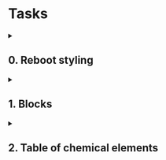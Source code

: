 # Tasks

<details>
  <summary> 

  ## 0. Reboot styling
  </summary>

From this HTML:

```html
<!DOCTYPE html>
<html lang="en" dir="ltr">
    <head>
        <meta charset="utf-8">
        <meta name="viewport" content="width=device-width, initial-scale=1, viewport-fit=cover">
        <title>Holberton - Web Stack - Bootstrap</title>
        <meta name="description" content="Bootstrap is a free and open-source CSS framework">

        <style>
            .my-container {
                background-color: #FF0000;
            }
        </style>
    </head>
    <body>

        <div class="my-container">
            <h1>Hello</h1>
            <h2>Holberton</h2>
            <p>Lorem ipsum dolor sit amet, consectetur adipiscing elit. Aliquam placerat eleifend nulla, quis imperdiet lacus. Donec tempor lorem enim, sit amet tempus purus euismod sit amet. Nam laoreet quis purus a consequat. Quisque interdum bibendum varius. Praesent lobortis eros sit amet tortor varius elementum. Fusce eget varius ex. Cras id lectus consectetur, bibendum dolor in, hendrerit lacus. Praesent rutrum, odio id tincidunt fringilla, dolor eros condimentum lacus, blandit molestie massa velit hendrerit risus. Nam ex nunc, ultrices id nisi consectetur, mattis imperdiet purus. Sed tempus ullamcorper nisi, vitae pulvinar nunc varius eu. Maecenas ut volutpat lectus.</p>
            <ul>
                <li>Lorem ipsum dolor sit amet, consectetur adipiscing elit.</li>
                <li>Phasellus quis dolor sed ligula porttitor fringilla.</li>
                <li>
                    <ul>
                        <li>Integer vulputate arcu quis luctus condimentum.</li>
                        <li>Integer commodo turpis non ligula viverra, ut sagittis elit ornare.</li>
                    </ul>
                </li>
                <li>Etiam porttitor justo in diam elementum, nec mollis tellus viverra.</li>
                <li>Vivamus non ligula quis dui auctor sagittis.</li>
            </ul>
        </div>

    </body>
</html>
```


Add Bootstrap to reset the CSS styling.

Your final page must look like this:

![Alt text](/Bootstrap/image/readme.md.0.jpg?raw=true "Optional Title")

### Repo:

- GitHub repository: ``` holbertonschool-web_front_end ```
- Directory: ``` Bootstrap ```
- File: ``` 0-index.html ```
<details>
  <summary>Please review your task manually with the following checklist</summary>
  
- [ ] README.md exists and is not empty
- [ ] File exists
- [ ] Bootstrap CSS stylesheet is added in the head
- [ ] Final result is the same as screenshots and GIF

</details>




</details>


<details>
  <summary>
  
  ## 1. Blocks

  </summary>


From this HTML:

```html
<!DOCTYPE html>
<html lang="en" dir="ltr">
    <head>
        <meta charset="utf-8">
        <meta name="viewport" content="width=device-width, initial-scale=1, viewport-fit=cover">
        <title>Holberton - Web Stack - Bootstrap</title>
        <meta name="description" content="Bootstrap is a free and open-source CSS framework">

        <link rel="stylesheet" href="https://stackpath.bootstrapcdn.com/bootstrap/4.4.1/css/bootstrap.min.css" integrity="sha384-Vkoo8x4CGsO3+Hhxv8T/Q5PaXtkKtu6ug5TOeNV6gBiFeWPGFN9MuhOf23Q9Ifjh" crossorigin="anonymous">
    </head>
    <body>
        <div>
            <div>Primary</div>
            <div>Success</div>
            <div>Danger</div>
            <div>Warning</div>
        </div>

        <hr />

        <div>
            <div>Primary</div>
            <div>Success</div>
            <div>Danger</div>
            <div>Warning</div>
        </div>

        <hr />

        <div>
            <div>Primary</div>
            <div>Success</div>
            <div>Danger</div>
        </div>

        <hr />

        <div>
            <div>Primary</div>
            <div>Success</div>
            <div>Danger</div>
            <div>Warning</div>
        </div>

        <hr/>

        <div>
            <div>Primary</div>
            <div>Success</div>
        </div>

        <hr/>

        <div>
            <div>Primary</div>
            <div>Success</div>
            <div>Danger</div>
        </div>
    </body>
</html>
```


Build this responsive web page:

![Alt text](/Bootstrap/image/1-index.gif?raw=true "Optional Title")

### Requirements:

- You are not allow to define any styling in a CSS file, in head or inline - only Bootstrap classes
- You can not change the HTML structure - only adding classes is allowed

### Behaviors/styles:

For all cells of all rows:

- Padding at .5rem
- Background color of the name of the cell
- Text centered and white

### First line:

- Each cell has the same width
- Screen >= 992px: display like 4 columns in one line
- Screen < 992px: display like 4 lines in one column

### Second line:

- Each cell has the same width
- Screen >= 576px: display like 4 columns in one line
- Screen < 576px: display like 4 lines in one column

### Third line:

- The last cell is taking 50% of the width screen
- The middle cell has 2 times the size of the first cell
- Screen >= 992px: display like 3 columns in one line
- Screen < 992px: display like 3 lines in one column

### Fourth line:

- Different order (from left to right) based on the size
- Screen >= 1200px: Primary -> Success -> Danger -> Warning
- Screen between 992px and 1200px: Warning -> Primary -> Success -> Danger
- Screen between 768px and 992px: Danger -> Warning -> Primary -> Success
- Screen <= 768px: Success -> Danger -> Warning -> Primary

### Fifth line:

- Each cell has the same width (~16% of the screen)
- Screen >= 768px: display like 2 columns on each side of the screen in one line
- Screen < 768px: display like 2 lines in one column

### Last line:

- Each cell has the same width (~16% of the screen)
- Screen >= 768px: display like 3 columns in one line with the space between the first and middle cell 2 times bigger than the space between the middle cell and the last cell
- Screen < 768px: display like 3 lines in one column


### Repo:

- GitHub repository: ``` holbertonschool-web_front_end ```
- Directory: ``` Bootstrap ```
- File: ``` 1-index.html ```

<details>
  <summary>Please review your task manually with the following checklist</summary>
  
- [ ] File exists

- [ ] HTML structure is the same as the one provided

- [ ] No extra styling (in-line, in the head and/or a CSS file)

- [ ] Cells have class p-2

- [ ] Cells “Primary” have class bg-primary

- [ ] Cells “Success” have class bg-success

- [ ] Cells “Danger” have class bg-danger

- [ ] Cells “Warning” have class bg-warning

- [ ] All cells (or top container) have class text-white

- [ ] All cells (or top container) have class text-center

- [ ] First line: all cells have class col-lg

- [ ] Second line: all cells have class col-sm

- [ ] Third line: first cell has class col-lg or col-lg-2

- [ ] Third line: second cell has class col-lg-4

- [ ] Third line: last cell has class col-lg-6

- [ ] Fourth line: all cells have class col

- [ ] Fourth line: Screen >= 1200px: Primary -> Success -> Danger -> Warning

- [ ] Fourth line: Screen between 992px and 1200px: Warning -> Primary -> Success -> Danger

- [ ] Fourth line: Screen between 768px and 992px: Danger -> Warning -> Primary -> Success

- [ ] Fourth line: Screen <= 768px: Success -> Danger -> Warning -> Primary

- [ ] Fifth line: all cells have class col-md-2 or col-md with the second cell with offset-md-8 or justify-content-between in the div.row

- [ ] Fifth line: Screen >= 768px: display like 2 columns on each side of the screen

- [ ] Fifth line: Screen < 768px: display like 2 lines

- [ ] Last line: all cells have class col-md-2 or col-md

- [ ] Last line: space between the first cell and the middle cell is 2 times bigger than the space between the last cell and middle cell -> class offset-md-4 in the middle cell and offset-md-2 in the last cell

- [ ] Final result is the same as screenshots and GIF
</details>


</details>


<details>
  <summary> 

  ## 2. Table of chemical elements
  </summary>

From this HTML:

```html
<!DOCTYPE html>
<html lang="en" dir="ltr">
    <head>
        <meta charset="utf-8">
        <meta name="viewport" content="width=device-width, initial-scale=1, viewport-fit=cover">
        <title>Holberton - Web Stack - Bootstrap</title>
        <meta name="description" content="Bootstrap is a free and open-source CSS framework">

        <link rel="stylesheet" href="https://stackpath.bootstrapcdn.com/bootstrap/4.4.1/css/bootstrap.min.css" integrity="sha384-Vkoo8x4CGsO3+Hhxv8T/Q5PaXtkKtu6ug5TOeNV6gBiFeWPGFN9MuhOf23Q9Ifjh" crossorigin="anonymous">
    </head>
    <body>
        <header>
            <ul>
                <li>
                    <a href="/">
                        <img src="https://via.placeholder.com/150x50" />
                    </a>
                </li>
                <li>
                    <a href="#">Chemical elements</a>
                </li>
                <li>
                    <a href="#">Profile</a>
                </li>
            </ul>
        </header>

        <main>
            <section>
                <div role="alert">
                    <h4>List of chemical elements</h4>
                    <p>This is a list of the 5 first chemical elements which have been identified as of 2019.</p>
                    <hr>
                    <p>A popular visualization of all 118 elements is <a href="https://en.wikipedia.org/wiki/Periodic_table">the periodic table of the elements</a>.</p>
                </div>
            </section>

            <section>
                <h1>Chemical elements <span>only 5</span></h1>

                <div>
                    <table>
                        <thead>
                            <tr>
                                <th scope="col">Atomic number</th>
                                <th scope="col">Symbol</th>
                                <th scope="col">Element</th>
                                <th scope="col">Origin of name</th>
                                <th scope="col">Group</th>
                                <th scope="col">Period</th>
                                <th scope="col">Atomic weight</th>
                                <th scope="col">Density</th>
                                <th scope="col">Melting point</th>
                                <th scope="col">Boiling point</th>
                                <th scope="col">Specific heat capacity</th>
                                <th scope="col">Electro­negativity</th>
                                <th scope="col">Abundance in Earth's crust</th>
                            </tr>
                        </thead>
                        <tbody>
                            <tr>
                                <td>1</td>
                                <td>H</td>
                                <td>Hydrogen</td>
                                <td>Greek elements <i>hydro-</i> and <i>-gen</i>, meaning 'water-forming'</td>
                                <td>1</td>
                                <td>1</td>
                                <td>1.008</td>
                                <td>0.00008988</td>
                                <td>14.01</td>
                                <td>20.28</td>
                                <td>14.304</td>
                                <td>2.20</td>
                                <td>1400</td>
                            </tr>
                            <tr>
                                <td>2</td>
                                <td>He</td>
                                <td>Helium</td>
                                <td>Greek <i>hḗlios</i>, 'sun'</td>
                                <td>18</td>
                                <td>1</td>
                                <td>4.002602</td>
                                <td>0.0001785</td>
                                <td>—</td>
                                <td>4.22</td>
                                <td>5.193</td>
                                <td>–</td>
                                <td>0.008</td>
                            </tr>
                            <tr>
                                <td>3</td>
                                <td>Li</td>
                                <td>Lithium</td>
                                <td>Greek <i>líthos</i>, 'stone'</td>
                                <td>1</td>
                                <td>2</td>
                                <td>6.94</td>
                                <td>0.534</td>
                                <td>453.69</td>
                                <td>1560</td>
                                <td>3.582</td>
                                <td>0.98</td>
                                <td>20</td>
                            </tr>
                            <tr>
                                <td>4</td>
                                <td>Be</td>
                                <td>Beryllium</td>
                                <td>Beryl, a mineral (ultimately from the name of Belur in southern India)</td>
                                <td>2</td>
                                <td>2</td>
                                <td>9.0121831</td>
                                <td>1.85</td>
                                <td>1560</td>
                                <td>2742</td>
                                <td>1.825</td>
                                <td>1.57</td>
                                <td>2.8</td>
                            </tr>
                            <tr>
                                <td>5</td>
                                <td>B</td>
                                <td>Boron</td>
                                <td>Borax, a mineral (from Arabic <i>bawraq</i>)</td>
                                <td>13</td>
                                <td>2</td>
                                <td>10.81</td>
                                <td>2.34</td>
                                <td>2349</span></td>
                                <td>4200</td>
                                <td>1.026</td>
                                <td>2.04</td>
                                <td>10</td>
                            </tr>
                        </tbody>
                    </table>
                </div>
            </section>
        </main>
    </body>
</html>
```


Build this responsive web page:

![gif](/Bootstrap/image/r2-index.gif?raw=true "Gif anime")


![png](/Bootstrap/image/readme.md.2.png?raw=true "png img")

### Requirements:

You are not allow to define any styling in a CSS file, in head or inline - only Bootstrap classes
You can not change the HTML structure - only adding classes is allowed
Behaviors/styles:

+ Header:
    + With border bottom
    + Padding .5rem and margin bottom 1rem
    + Background color “light”
    + Horizontal listing, no margin bottom:
        + First item aligned on the left with a border rounded image
        + 2 other items aligned on the right with 2 links (aligned vertically in the middle) with a layout of a button of style “secondary”
        + The link “Chemical elements” is active
+ The main block has full width, spanning the entire width of the viewport (container-fluid)
+ The first section:
    + The div inside is an alert style of “info”:
        + h4 has an alert heading style
        + The last paragraph (containing the link) should not have any margin bottom
+ The second section:
    + h1 has a margin bottom at 1.5rem and margin top at 3rem
    + Inside the h1, “only 5” has a badge layout of type “info”
    + The div is able to make the table responsive with a break at 992px
    + The table has “dark” style and hover on rows

### Repo:

- GitHub repository: ``` holbertonschool-web_front_end ```
- Directory: ``` Bootstrap ```
- File: ``` 2-index.html ```

    <details>
    <summary>Please review your task manually with the following checklist</summary>
    
    - [ ] File exists
    - [ ] HTML structure is the same as the one provided
    - [ ] No extra styling (in-line, in the head and/or a CSS file)
    - [ ] header has class border-bottom
    - [ ] header has class mb-3 (or m-3)
    - [ ] header has class p-2
    - [ ] header has class bg-light
    - [ ] header ul has class list-inline or d-flex or list-group-horizontal
    - [ ] header ul has class mb-0
    - [ ] header ul li have class list-inline-item (except if header ul has class d-flex or list-group-horizontal)
    - [ ] First header ul li is aligned on the left (has class mr-auto)
    - [ ] header ul li img has class rounded
    - [ ] Second and last header ul li a have class btn and btn-secondary
    - [ ] Second header ul li a has class active
    - [ ] Second and last header ul li have class align-self-center (except if header ul has class d-flex or list-group-horizontal)
    - [ ] main has class container-fluid
    - [ ] First section has the container div with classes alert and alert-info
    - [ ] h4 inside the alert has class alert-heading
    - [ ] Last p of the alert has class mb-0
    - [ ] In the second section, h1 has classes mt-5 and mb-4
    - [ ] In the second section, h1 span has classes badge, badge-pill and badge-info
    - [ ] div containing table has class table-responsive-lg
    - [ ] table has classes table, table-hover and table-dark
    - [ ] Final result is the same as screenshots and GIF
    </details>
</details>
